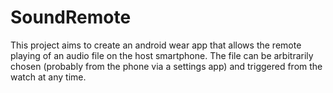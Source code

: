 # SoundRemote
This project aims to create an android wear app that allows the remote playing of an audio file on the host smartphone. The file can be arbitrarily chosen (probably from the phone via a settings app) and triggered from the watch at any time.
